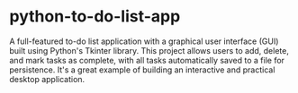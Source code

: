 # python-to-do-list-app
A full-featured to-do list application with a graphical user interface (GUI) built using Python's Tkinter library. This project allows users to add, delete, and mark tasks as complete, with all tasks automatically saved to a file for persistence. It's a great example of building an interactive and practical desktop application.
